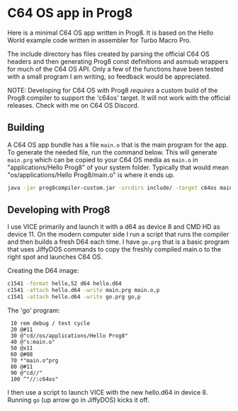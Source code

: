 # C64 OS app in Prog8

Here is a minimal C64 OS app written in Prog8. It is based on the Hello World example
code written in assembler for Turbo Macro Pro.

The include directory has files created by parsing the official C64 OS headers and then
generating Prog8 const definitions and asmsub wrappers for much of the C64 OS API.
Only a few of the functions have been tested with a small program I am writing, so
feedback would be appreciated.

NOTE: Developing for C64 OS with Prog8 *requires* a custom build of the Prog8 compiler
to support the 'c64os' target.  It will not work with the official releases.
Check with me on C64 OS Discord.

## Building

A C64 OS app bundle has a file `main.o` that is the main program for the app. To generate
the needed file, run the command below.  This will generate `main.prg` which can be copied
to your C64 OS media as `main.o` in "applications/Hello Prog8" of your system folder.
Typically that would mean "os/applications/Hello Prog8/main.o" is where it ends up.

```bash
java -jar prog8compiler-custom.jar -srcdirs include/ -target c64os main.p8
```

## Developing with Prog8

I use VICE primarily and launch it with a d64 as device 8 and CMD HD as device 11.
On the modern computer side I run a script that runs the compiler and then builds a fresh
D64 each time.  I have `go.prg` that is a basic program that uses JiffyDOS commands to
copy the freshly compiled main.o to the right spot and launches C64 OS.

Creating the D64 image:
```bash
c1541 -format hello,52 d64 hello.d64
c1541 -attach hello.d64 -write main.prg main.o,p
c1541 -attach hello.d64 -write go.prg go,p
```

The 'go' program:
```basic
 10 rem debug / test cycle
 20 @#11
 30 @"cd//os/applications/Hello Prog8"
 40 @"s:main.o"
 50 @x11
 60 @#08
 70 *"main.o"prg
 80 @#11
 90 @"cd//"
 100 ^"//:c64os"
 ```

I then use a script to launch VICE with the new hello.d64 in device 8.
Running `go` (up arrow go in JiffyDOS) kicks it off.

